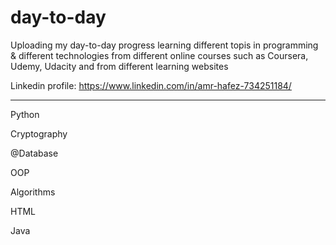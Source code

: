 # day-to-day
Uploading my day-to-day progress learning different topis in programming & different technologies from different online courses
such as Coursera, Udemy, Udacity and from different learning websites

Linkedin profile: https://www.linkedin.com/in/amr-hafez-734251184/

-----------------------------

Python

Cryptography

@Database

OOP

Algorithms 

HTML

Java
